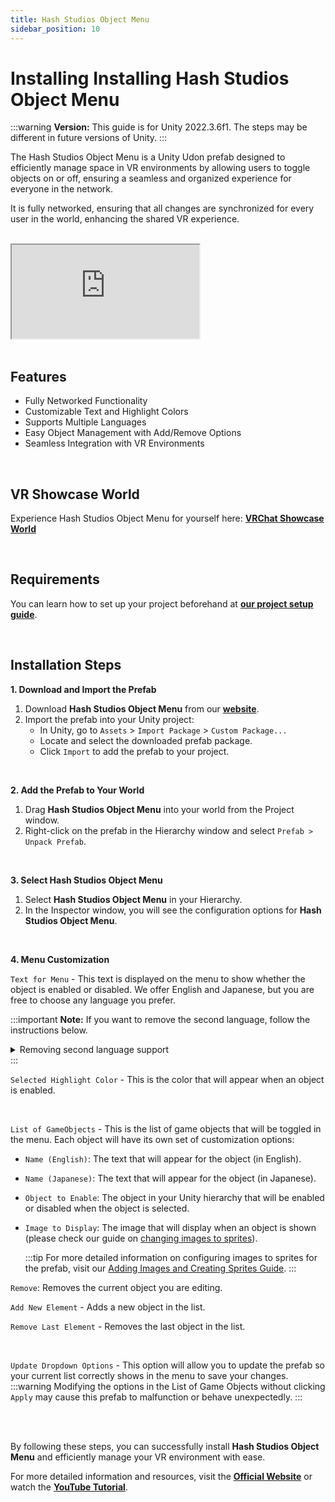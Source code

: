 ```yaml
---
title: Hash Studios Object Menu
sidebar_position: 10
---
```


# Installing Installing Hash Studios Object Menu

:::warning
**Version:** This guide is for Unity 2022.3.6f1. The steps may be different in future versions of Unity.
:::

The Hash Studios Object Menu is a Unity Udon prefab designed to efficiently manage space in VR environments by allowing users to toggle objects on or off, ensuring a seamless and organized experience for everyone in the network. 

It is fully networked, ensuring that all changes are synchronized for every user in the world, enhancing the shared VR experience.

<br/>

<div class="responsive-video">
  <iframe src="https://www.youtube.com/embed/zncBYL0p7k8" allow="accelerometer; autoplay; encrypted-media; gyroscope; picture-in-picture" allowfullscreen></iframe>
</div>

<br/>

## Features

- Fully Networked Functionality
- Customizable Text and Highlight Colors
- Supports Multiple Languages
- Easy Object Management with Add/Remove Options
- Seamless Integration with VR Environments

<br/>

## VR Showcase World

Experience Hash Studios Object Menu for yourself here: **[VRChat Showcase World](https://vrchat.com/home/world/wrld_2eb43dbd-9dfc-42cf-a611-999516e78eea)**

<br/>

## Requirements

You can learn how to set up your project beforehand at **[our project setup guide](/docs/general-concepts/settingupudon)**.

<br/>

## Installation Steps

**1. Download and Import the Prefab**

1. Download **Hash Studios Object Menu** from our **[website](https://www.hashstudiosllc.com/hashstudiosobjectmenu)**.
2. Import the prefab into your Unity project:
   - In Unity, go to `Assets` > `Import Package` > `Custom Package...`
   - Locate and select the downloaded prefab package.
   - Click `Import` to add the prefab to your project.

<br/>

**2. Add the Prefab to Your World**

1. Drag **Hash Studios Object Menu** into your world from the Project window.
2. Right-click on the prefab in the Hierarchy window and select `Prefab > Unpack Prefab`.

<br/>

**3. Select Hash Studios Object Menu**

1. Select **Hash Studios Object Menu** in your Hierarchy.
2. In the Inspector window, you will see the configuration options for **Hash Studios Object Menu**.

<br/>

**4. Menu Customization**

`Text for Menu` - This text is displayed on the menu to show whether the object is enabled or disabled. We offer English and Japanese, but you are free to choose any language you prefer.

:::important
**Note:** If you want to remove the second language, follow the instructions below.
<details>
<summary>Removing second language support</summary>

1. Open Internal Script:
   - Go to `Hash Studios Object Menu` > `Scripts` > `U_HashStudiosObjectMenu_Internal`.

2. Find the Code:
   - Locate the line `textToChange.text = "" + mainScript.disabledText_English + " | " + mainScript.disabledText_Japanese;` (currently, as of 06/15/2024, it is on line 85).

3. Change the Code:
   - Change the line to `textToChange.text = "" + mainScript.disabledText_English;`

Now only English text will display on the menu! (Note: This doesn't hide the Japanese text option from the inspector editor when editing the prefab.)

</details>
:::

<br/>

`Selected Highlight Color` - This is the color that will appear when an object is enabled.

<br/>

`List of GameObjects` - This is the list of game objects that will be toggled in the menu. Each object will have its own set of customization options:
- `Name (English)`: The text that will appear for the object (in English).
- `Name (Japanese)`: The text that will appear for the object (in Japanese).
- `Object to Enable`: The object in your Unity hierarchy that will be enabled or disabled when the object is selected.
- `Image to Display`: The image that will display when an object is shown (please check our guide on [changing images to sprites](/DevelopmentDocumentation/docs/general-concepts/unityspriteconversion/)).
   
   :::tip
   For more detailed information on configuring images to sprites for the prefab, visit our [Adding Images and Creating Sprites Guide](/DevelopmentDocumentation/docs/general-concepts/unityspriteconversion/).
   :::

`Remove`: Removes the current object you are editing.

`Add New Element` - Adds a new object in the list.

`Remove Last Element` - Removes the last object in the list.

<br/>

`Update Dropdown Options` - This option will allow you to update the prefab so your current list correctly shows in the menu to save your changes.
:::warning
Modifying the options in the List of Game Objects without clicking `Apply` may cause this prefab to malfunction or behave unexpectedly.
:::

<br/><br/>

By following these steps, you can successfully install **Hash Studios Object Menu** and efficiently manage your VR environment with ease.

For more detailed information and resources, visit the **[Official Website](https://www.hashstudiosllc.com/hashstudiosobjectmenu)** or watch the **[YouTube Tutorial](https://www.youtube.com/watch?v=zncBYL0p7k8)**.
